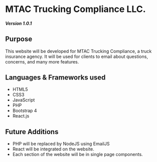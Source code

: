# MTAC Trucking Compliance LLC.
##### Version 1.0.1

## Purpose
This website will be developed for MTAC Trucking Compliance, a truck insurance agency. It will be used for clients to email about questions, concerns, and many more features.

## Languages & Frameworks used
- HTML5
- CSS3
- JavaScript
- PHP
- Bootstrap 4
- React.js

## Future Additions
- PHP will be replaced by NodeJS using EmailJS
- React will be integrated on the website.
- Each section of the website will be in single page components.

